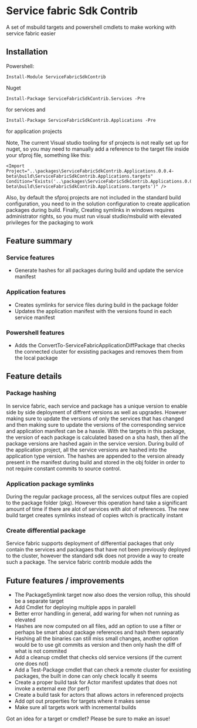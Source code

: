 # Service fabric Sdk Contrib
A set of msbuild targets and powershell cmdlets to make working with service fabric easier


## Installation
Powershell:
    
    Install-Module ServiceFabricSdkContrib

Nuget	

    Install-Package ServiceFabricSdkContrib.Services -Pre 

for services and 

    Install-Package ServiceFabricSdkContrib.Applications -Pre 

for application projects

Note, The current Visual studio tooling for sf projects is not really set up for nuget, so you may need to manually add a reference to the target file inside your sfproj file, something like this:

    <Import Project="..\packages\ServiceFabricSdkContrib.Applications.0.0.4-beta\build\ServiceFabricSdkContrib.Applications.targets" Condition="Exists('..\packages\ServiceFabricSdkContrib.Applications.0.0.4-beta\build\ServiceFabricSdkContrib.Applications.targets')" />

Also, by default the sfproj projects are not included in the standard build configuration, you need to in the solution configuration to create application packages during build.
Finally, Creating symlinks in windows requires administrator rights, so you must run visual studio/msbuild with elevated privileges for the packaging to work

## Feature summary

### Service features
* Generate hashes for all packages during build and update the service manifest

### Application features
* Creates symlinks for service files during build in the package folder
* Updates the application manifest with the versions found in each service manifest

### Powershell features
* Adds the ConvertTo-ServiceFabricApplicationDiffPackage that checks the connected cluster for exsisting packages and removes them from the local package

## Feature details

### Package hashing

In service fabric, each service and package has a unique version to enable side by side deployment of diffrent versions as well as upgrades. However making sure to update
the versions of only the services that has changed and then making sure to update the versions of the corresponding service and application manifest can be a hassle. With the 
targets in this package, the version of each package is calculated based on a sha hash, then all the package versions are hashed again in the service version. During build of the application project, 
all the service versions are hashed into the application type version. The hashes are appended to the version already present in the manifest during 
build and stored in the obj folder in order to not require constant commits to source control. 

### Application package symlinks

During the regular package process, all the services output files are copied to the package folder (pkg). However this operation hand take a significant amount of time 
if there are alot of services with alot of references. The new build target creates symlinks instead of copies witch is practically instant

### Create differential package

Service fabric supports deployment of differential packages that only contain the services and packagaes that have not been previously deployed to the cluster, however the standard
sdk does not provide a way to create such a package. The service fabric contrib module adds the 

## Future features / improvements

* The PackageSymlink target now also does the version rollup, this should be a separate target
* Add Cmdlet for deploying multiple apps in paralell
* Better error handling in general, add waring for when not running as elevated
* Hashes are now computed on all files, add an option to use a filter or perhaps be smart about package references and hash them separatly 
* Hashing all the binaries can still miss small changes, another option would be to use git commits as version and then only hash the diff of what is not commited
* Add a cleanup cmdlet that checks old service versions (if the current one does not)
* Add a Test-Package cmdlet that can check a remote cluster for exsisting packages, the built in done can only check locally it seems
* Create a proper build task for Actor manifest updates that does not invoke a external exe (for perf)
* Create a build task for actors that allows actors in referenced projects
* Add opt out properties for targets where it makes sense
* Make sure all targets work with incremental builds

Got an idea for a target or cmdlet? Please be sure to make an issue!
